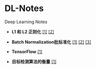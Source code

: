 # DL-Notes
Deep Learning Notes


- **L1 和 L2 正则化** [[1]](https://blog.csdn.net/red_stone1/article/details/80755144) [[2]](https://www.cnblogs.com/Peyton-Li/p/7607858.html)

- **Batch Normalization批标准化** [[1]](https://www.cnblogs.com/guoyaohua/p/8724433.html) [[2]](https://blog.csdn.net/u010899985/article/details/82251932) [[3]](https://zhuanlan.zhihu.com/p/24810318)

- **TensorFlow** [[1]](https://github.com/mottc/DL-Notes/tree/master/TensorFlow)

- **目标检测算法的衡量** [[1]](https://github.com/mottc/DL-Notes/tree/master/Metrics)
